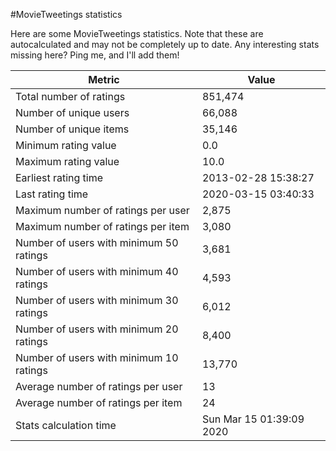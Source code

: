 #MovieTweetings statistics

Here are some MovieTweetings statistics. Note that these are autocalculated and may not be completely up to date. Any interesting stats missing here? Ping me, and I'll add them!

Metric | Value
--- | ---
Total number of ratings                 | 851,474
Number of unique users                  | 66,088
Number of unique items                  | 35,146
Minimum rating value                    | 0.0
Maximum rating value                    | 10.0
Earliest rating time                    | 2013-02-28 15:38:27
Last rating time                        | 2020-03-15 03:40:33
Maximum number of ratings per user      | 2,875
Maximum number of ratings per item      | 3,080
Number of users with minimum 50 ratings | 3,681
Number of users with minimum 40 ratings | 4,593
Number of users with minimum 30 ratings | 6,012
Number of users with minimum 20 ratings | 8,400
Number of users with minimum 10 ratings | 13,770
Average number of ratings per user      | 13
Average number of ratings per item      | 24
Stats calculation time                  | Sun Mar 15 01:39:09 2020

